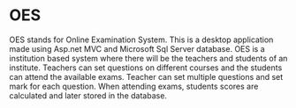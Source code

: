 # OES
OES stands for Online Examination System. This is a desktop application made using Asp.net MVC and Microsoft Sql Server database.
OES is a institution based system where there will be the teachers and students of an institute. Teachers can set questions on different courses and the students can attend the available exams.
Teacher can set multiple questions and set mark for each question. When attending exams, students scores are calculated and later stored in the database.

